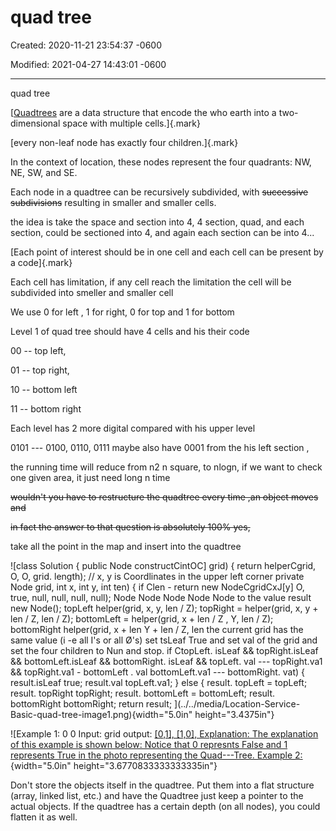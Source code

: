 # quad tree

Created: 2020-11-21 23:54:37 -0600

Modified: 2021-04-27 14:43:01 -0600

---

quad tree



[[Quadtrees](https://en.wikipedia.org/wiki/Quadtree) are a data structure that encode the who earth into a two-dimensional space with multiple cells.]{.mark}



[every non-leaf node has exactly four children.]{.mark}



In the context of location, these nodes represent the four quadrants: NW, NE, SW, and SE.



Each node in a quadtree can be recursively subdivided, with ~~successive subdivisions~~ resulting in smaller and smaller cells.



the idea is take the space and section into 4, 4 section, quad, and each section, could be sectioned into 4, and again each section can be into 4...





[Each point of interest should be in one cell and each cell can be present by a code]{.mark}

Each cell has limitation, if any cell reach the limitation the cell will be subdivided into smeller and smaller cell





We use 0 for left , 1 for right, 0 for top and 1 for bottom





Level 1 of quad tree should have 4 cells and his their code

00 -- top left,

01 -- top right,

10 -- bottom left

11 -- bottom right



Each level has 2 more digital compared with his upper level



0101 --- 0100, 0110, 0111 maybe also have 0001 from the his left section ,











the running time will reduce from n2 n square, to nlogn, if we want to check one given area, it just need long n time



~~wouldn't you have to restructure the quadtree every time ,an object moves and~~

~~in fact the answer to that question is absolutely 100% yes,~~





take all the point in the map and insert into the quadtree





![class Solution { public Node constructCintOC] grid) { return helperCgrid, O, O, grid. length); // x, y is Coordlinates in the upper left corner private Node grid, int x, int y, int ten) { if Clen - return new NodeCgridCxJ[y] O, true, null, null, null, null); Node Node Node Node Node to the value result new Node(); topLeft helper(grid, x, y, len / Z); topRight = helper(grid, x, y + len / Z, len / Z); bottomLeft = helper(grid, x + len / Z , Y, len / Z); bottomRight helper(grid, x + len Y + len / Z, len the current grid has the same value (i -e all I's or all Ø's) set tsLeaf True and set val of the grid and set the four children to Nun and stop. if CtopLeft. isLeaf && topRight.isLeaf && bottomLeft.isLeaf && bottomRight. isLeaf && topLeft. val --- topRight.va1 && topRight.va1 - bottomLeft . val bottomLeft.va1 --- bottomRight. vat) { result.isLeaf true; result.val topLeft.va1; } else { result. topLeft = topLeft; result. topRight topRight; result. bottomLeft = bottomLeft; result. bottomRight bottomRight; return result; ](../../media/Location-Service-Basic-quad-tree-image1.png){width="5.0in" height="3.4375in"}



![Example 1: 0 0 Input: grid output: [[0,1], [1,0], Explanation: The explanation of this example is shown below: Notice that 0 represnts False and 1 represents True in the photo representing the Quad---Tree. Example 2: ](../../media/Location-Service-Basic-quad-tree-image2.png){width="5.0in" height="3.6770833333333335in"}





Don't store the objects itself in the quadtree. Put them into a flat structure (array, linked list, etc.) and have the Quadtree just keep a pointer to the actual objects. If the quadtree has a certain depth (on all nodes), you could flatten it as well.


